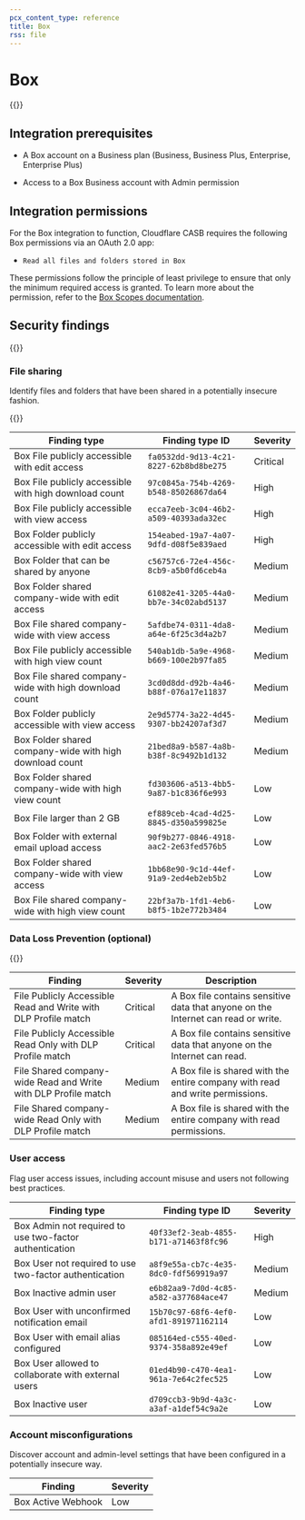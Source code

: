 ```yaml
---
pcx_content_type: reference
title: Box
rss: file
---
```


# Box

{{<render file="casb/_integration-description.md" withParameters="Box;;Box account">}}

## Integration prerequisites

- A Box account on a Business plan (Business, Business Plus, Enterprise, Enterprise Plus)

- Access to a Box Business account with Admin permission

## Integration permissions

For the Box integration to function, Cloudflare CASB requires the following Box permissions via an OAuth 2.0 app:

- `Read all files and folders stored in Box`

These permissions follow the principle of least privilege to ensure that only the minimum required access is granted. To learn more about the permission, refer to the [Box Scopes documentation](https://developer.box.com/guides/api-calls/permissions-and-errors/scopes/#read-all-files-and-folders).

## Security findings

{{<render file="casb/_security-findings.md" withParameters="Box;;box">}}

### File sharing

Identify files and folders that have been shared in a potentially insecure fashion.

{{<render file="casb/_shared-links.md">}}

| Finding type                                            | Finding type ID                        | Severity |
| ------------------------------------------------------- | -------------------------------------- | -------- |
| Box File publicly accessible with edit access           | `fa0532dd-9d13-4c21-8227-62b8bd8be275` | Critical |
| Box File publicly accessible with high download count   | `97c0845a-754b-4269-b548-85026867da64` | High     |
| Box File publicly accessible with view access           | `ecca7eeb-3c04-46b2-a509-40393ada32ec` | High     |
| Box Folder publicly accessible with edit access         | `154eabed-19a7-4a07-9dfd-d08f5e839aed` | High     |
| Box Folder that can be shared by anyone                 | `c56757c6-72e4-456c-8cb9-a5b0fd6ceb4a` | Medium   |
| Box Folder shared company-wide with edit access         | `61082e41-3205-44a0-bb7e-34c02abd5137` | Medium   |
| Box File shared company-wide with view access           | `5afdbe74-0311-4da8-a64e-6f25c3d4a2b7` | Medium   |
| Box File publicly accessible with high view count       | `540ab1db-5a9e-4968-b669-100e2b97fa85` | Medium   |
| Box File shared company-wide with high download count   | `3cd0d8dd-d92b-4a46-b88f-076a17e11837` | Medium   |
| Box Folder publicly accessible with view access         | `2e9d5774-3a22-4d45-9307-bb24207af3d7` | Medium   |
| Box Folder shared company-wide with high download count | `21bed8a9-b587-4a8b-b38f-8c9492b1d132` | Medium   |
| Box Folder shared company-wide with high view count     | `fd303606-a513-4bb5-9a87-b1c836f6e993` | Low      |
| Box File larger than 2 GB                               | `ef889ceb-4cad-4d25-8845-d350a599825e` | Low      |
| Box Folder with external email upload access            | `90f9b277-0846-4918-aac2-2e63fed576b5` | Low      |
| Box Folder shared company-wide with view access         | `1bb68e90-9c1d-44ef-91a9-2ed4eb2eb5b2` | Low      |
| Box File shared company-wide with high view count       | `22bf3a7b-1fd1-4eb6-b8f5-1b2e772b3484` | Low      |

### Data Loss Prevention (optional)

{{<render file="casb/_data-loss-prevention.md">}}

| Finding                                                        | Severity | Description                                                                       |
| -------------------------------------------------------------- | -------- | --------------------------------------------------------------------------------- |
| File Publicly Accessible Read and Write with DLP Profile match | Critical | A Box file contains sensitive data that anyone on the Internet can read or write. |
| File Publicly Accessible Read Only with DLP Profile match      | Critical | A Box file contains sensitive data that anyone on the Internet can read.          |
| File Shared company-wide Read and Write with DLP Profile match | Medium   | A Box file is shared with the entire company with read and write permissions.     |
| File Shared company-wide Read Only with DLP Profile match      | Medium   | A Box file is shared with the entire company with read permissions.               |

### User access

Flag user access issues, including account misuse and users not following best practices.

| Finding type                                            | Finding type ID                        | Severity |
| ------------------------------------------------------- | -------------------------------------- | -------- |
| Box Admin not required to use two-factor authentication | `40f33ef2-3eab-4855-b171-a71463f8fc96` | High     |
| Box User not required to use two-factor authentication  | `a8f9e55a-cb7c-4e35-8dc0-fdf569919a97` | Medium   |
| Box Inactive admin user                                 | `e6b82aa9-7d0d-4c85-a582-a377684ace47` | Medium   |
| Box User with unconfirmed notification email            | `15b70c97-68f6-4ef0-afd1-891971162114` | Low      |
| Box User with email alias configured                    | `085164ed-c555-40ed-9374-358a892e49ef` | Low      |
| Box User allowed to collaborate with external users     | `01ed4b90-c470-4ea1-961a-7e64c2fec525` | Low      |
| Box Inactive user                                       | `d709ccb3-9b9d-4a3c-a3af-a1def54c9a2e` | Low      |

### Account misconfigurations

Discover account and admin-level settings that have been configured in a potentially insecure way.

| Finding            | Severity |
| ------------------ | -------- |
| Box Active Webhook | Low      |
